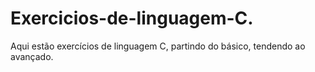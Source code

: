 # Exercicios-de-linguagem-C.
Aqui estão exercícios de linguagem C, partindo do básico, tendendo ao avançado.
